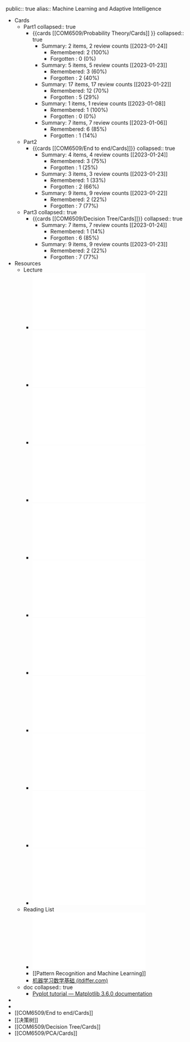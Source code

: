 public:: true
alias:: Machine Learning and Adaptive Intelligence

- Cards
	- Part1
	  collapsed:: true
		- {{cards [[COM6509/Probability Theory/Cards]] }}
		  collapsed:: true
			- Summary: 2 items, 2 review counts [[2023-01-24]]
				- Remembered:   2 (100%)
				- Forgotten :   0 (0%)
			- Summary: 5 items, 5 review counts [[2023-01-23]]
				- Remembered:   3 (60%)
				- Forgotten :   2 (40%)
			- Summary: 17 items, 17 review counts [[2023-01-22]]
				- Remembered:   12 (70%)
				- Forgotten :   5 (29%)
			- Summary: 1 items, 1 review counts [[2023-01-08]]
				- Remembered:   1 (100%)
				- Forgotten :   0 (0%)
			- Summary: 7 items, 7 review counts [[2023-01-06]]
				- Remembered:   6 (85%)
				- Forgotten :   1 (14%)
	- Part2
		- {{cards [[COM6509/End to end/Cards]]}}
		  collapsed:: true
			- Summary: 4 items, 4 review counts [[2023-01-24]]
				- Remembered:   3 (75%)
				- Forgotten :   1 (25%)
			- Summary: 3 items, 3 review counts [[2023-01-23]]
				- Remembered:   1 (33%)
				- Forgotten :   2 (66%)
			- Summary: 9 items, 9 review counts [[2023-01-22]]
				- Remembered:   2 (22%)
				- Forgotten :   7 (77%)
	- Part3
	  collapsed:: true
		- {{cards [[COM6509/Decision Tree/Cards]]}}
		  collapsed:: true
			- Summary: 7 items, 7 review counts [[2023-01-24]]
				- Remembered:   1 (14%)
				- Forgotten :   6 (85%)
			- Summary: 9 items, 9 review counts [[2023-01-23]]
				- Remembered:   2 (22%)
				- Forgotten :   7 (77%)
- Resources
	- Lecture
		- ![COM4509_6509 Lecture 1.pdf](../assets/COM4509_6509_Lecture_1_1664108573059_0.pdf)
		- ![COM4509_6509 Lecture 2a.pdf](../assets/COM4509_6509_Lecture_2a_1664873971169_0.pdf)
		- ![COM4509_6509 Lecture 2b.pdf](../assets/COM4509_6509_Lecture_2b_1664873979631_0.pdf)
		- ![COM4509_6509 Lecture 3.pdf](../assets/COM4509_6509_Lecture_3_1666809397145_0.pdf)
		- ![COM4509_6509 Lecture 4.pdf](../assets/COM4509_6509_Lecture_4_1666083462950_0.pdf)
		- ![COM4509_6509 Lecture 5.pdf](../assets/COM4509_6509_Lecture_5_1667167747275_0.pdf)
		- ![Lecture 6.pdf](../assets/Lecture_6_1669310763609_0.pdf)
		- ![Lecture 7.pdf](../assets/Lecture_7_1669310826705_0.pdf)
		- ![Lecture 8.pdf](../assets/Lecture_8_1669310833445_0.pdf)
		- ![Lecture 9.pdf](../assets/Lecture_9_1671028541607_0.pdf)
		- ![Lecture 10.pdf](../assets/Lecture_10_1671028547300_0.pdf)
	- Reading List
		- ![Pattern Recognition and Machine Learning .pdf](../assets/Pattern_Recognition_and_Machine_Learning_1664396434429_0.pdf)
		- [[Pattern Recognition and Machine Learning]]
		- [机器学习数学基础 (itdiffer.com)](http://math.itdiffer.com/)
	- doc
	  collapsed:: true
		- [Pyplot tutorial — Matplotlib 3.6.0 documentation](https://matplotlib.org/stable/tutorials/introductory/pyplot.html)
-
-
- [[COM6509/End to end/Cards]]
- [[决策树]]
- [[COM6509/Decision Tree/Cards]]
- [[COM6509/PCA/Cards]]